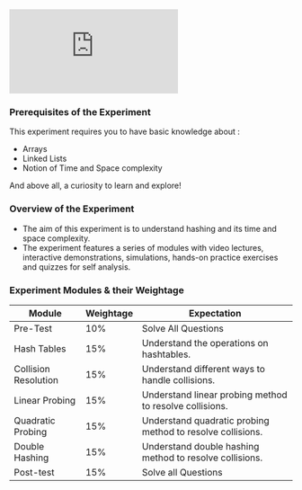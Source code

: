 <!--### Hash Tables Experiment Structure-->
<iframe src="https://www.youtube.com/embed/qNfA8PTXb3k" frameborder="0" allow="autoplay; encrypted-media" allowfullscreen></iframe>


### Prerequisites of the Experiment

This experiment requires you to have basic knowledge about :

  -  Arrays
  -  Linked Lists
  -  Notion of Time and Space complexity

And above all, a curiosity to learn and explore!
### Overview of the Experiment


  -  The aim of this experiment is to understand hashing and its time and space complexity.
  -  The experiment features a series of modules with video lectures, interactive demonstrations, simulations, hands-on practice exercises and quizzes for self analysis.

### Experiment Modules & their Weightage
|Module 	|Weightage |	Expectation|
|-------|---------|------------|
|Pre-Test 	|10% 	|Solve All Questions|
|Hash Tables 	|15% 	|Understand the operations on hashtables.|
|Collision Resolution 	|15% 	|Understand different ways to handle collisions.|
|Linear Probing 	|15% 	|Understand linear probing method to resolve collisions.|
|Quadratic Probing 	|15% 	|Understand quadratic probing method to resolve collisions.|
|Double Hashing 	|15% |	Understand double hashing method to resolve collisions.|
|Post-test 	|15% 	|Solve all Questions|

 
